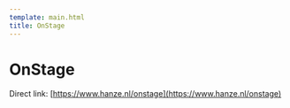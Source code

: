 ```yaml
---
template: main.html
title: OnStage
---
```


# OnStage

Direct link: [https://www.hanze.nl/onstage](https://www.hanze.nl/onstage)